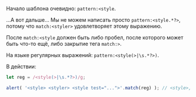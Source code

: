 
Начало шаблона очевидно: `pattern:<style`.

...А вот дальше… Мы не можем написать просто `pattern:<style.*?>`, потому что `match:<styler>` удовлетворяет этому выражению.

После `match:<style` должен быть либо пробел, после которого может быть что-то ещё, либо закрытие тега `match:>`.

На языке регулярных выражений: `pattern:<style(>|\s.*?>)`.

В действии:

```js run
let reg = /<style(>|\s.*?>)/g;

alert( '<style> <styler> <style test="...">'.match(reg) ); // <style>, <style test="...">
```
